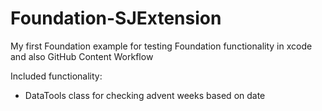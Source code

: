 # Foundation-SJExtension

My first Foundation example for testing Foundation functionality in xcode and also GitHub Content Workflow

Included functionality:

- DataTools class for checking advent weeks based on date
